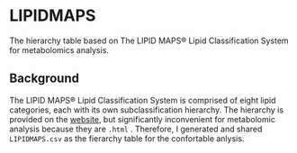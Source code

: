# LIPIDMAPS
The hierarchy table based on The LIPID MAPS® Lipid Classification System for metabolomics analysis.

## Background
The LIPID MAPS® Lipid Classification System is comprised of eight lipid categories, each with its own subclassification hierarchy. The hierarchy is provided on the [website](https://www.lipidmaps.org/data/classification/LM_classification_exp.php), but significantly inconvenient for metabolomic analysis because they are `.html` . Therefore, I generated and shared `LIPIDMAPS.csv` as the fierarchy table for the confortable anlysis.
